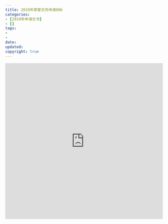 ```yaml
---
title: 2019年荣誉文凭申请006
categories:
- [2019年申请文书]
- []
tags: 
- 
- 
date:
updated:
copyright: true
---
```

<iframe width="760px" height="500px" src="https://sway.office.com/s/2IUiC7dEWvVYoRG6/embed" frameborder="0" marginheight="0" marginwidth="0" max-width="100%" sandbox="allow-forms allow-modals allow-orientation-lock allow-popups allow-same-origin allow-scripts" scrolling="no" style="border: none; max-width: 100%; max-height: 100vh" allowfullscreen mozallowfullscreen msallowfullscreen webkitallowfullscreen></iframe>